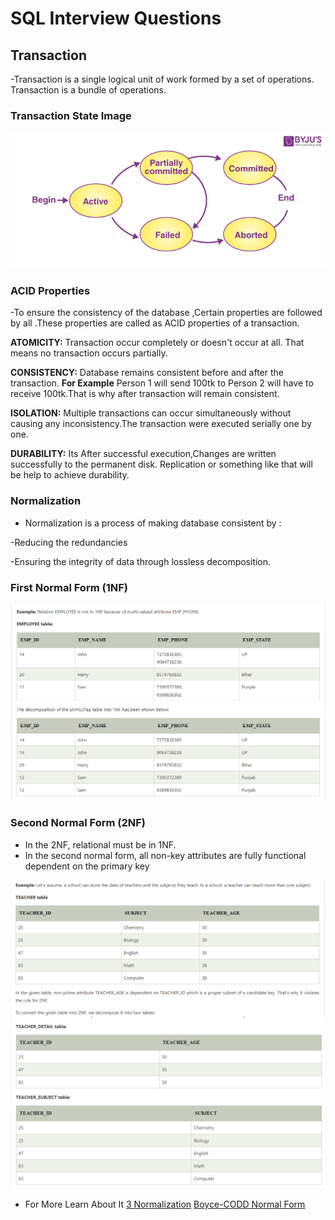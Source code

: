 # SQL Interview Questions

## Transaction
-Transaction is a single logical unit of work formed by a set of operations. Transaction is a bundle of operations.

### Transaction State Image
![Transaction](images/transactions.png)

### ACID Properties

-To ensure the consistency of the database ,Certain properties are followed by all .These properties are called as ACID properties of a transaction.



__ATOMICITY:__ Transaction occur completely or doesn't occur at all. That means no transaction occurs partially.

__CONSISTENCY:__ Database remains consistent before and after the transaction. __For Example__ Person 1 will send 100tk to Person 2 will have to receive 100tk.That is why after transaction will remain consistent.

__ISOLATION:__ Multiple transactions can occur simultaneously without causing any inconsistency.The transaction were executed serially one by one.

__DURABILITY:__ Its  After successful execution,Changes are written successfully to the permanent disk. Replication or something like that will be help to achieve durability.

### Normalization 
- Normalization is a process of making database consistent by :

 -Reducing the redundancies

 -Ensuring the integrity of data through lossless decomposition.
### First Normal Form (1NF)
 ![1N](images/1Normalization.png)

### Second Normal Form (2NF)
- In the 2NF, relational must be in 1NF.
- In the second normal form, all non-key attributes are fully functional dependent on the primary key

![1N](images/2Normalization1.png)
![1N](images/2Normalization2.png)

- For More Learn About It
[3 Normalization](https://www.javatpoint.com/dbms-third-normal-form)
[Boyce-CODD Normal Form](https://www.javatpoint.com/dbms-boyce-codd-normal-form)

